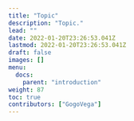 ```yaml
---
title: "Topic"
description: "Topic."
lead: ""
date: 2022-01-20T23:26:53.041Z
lastmod: 2022-01-20T23:26:53.041Z
draft: false
images: []
menu:
  docs:
    parent: "introduction"
weight: 87
toc: true
contributors: ["GogoVega"]
---
```

